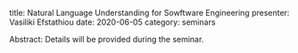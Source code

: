 title: Natural Language Understanding for Sowftware Engineering
presenter: Vasiliki Efstathiou
date: 2020-06-05
category: seminars

Abstract: Details will be provided during the seminar.
